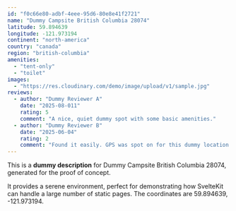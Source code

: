 ```yaml
---
id: "f0c66e80-adbf-4eee-95d6-80e8e41f2721"
name: "Dummy Campsite British Columbia 28074"
latitude: 59.894639
longitude: -121.973194
continent: "north-america"
country: "canada"
region: "british-columbia"
amenities:
  - "tent-only"
  - "toilet"
images:
  - "https://res.cloudinary.com/demo/image/upload/v1/sample.jpg"
reviews:
  - author: "Dummy Reviewer A"
    date: "2025-08-011"
    rating: 5
    comment: "A nice, quiet dummy spot with some basic amenities."
  - author: "Dummy Reviewer B"
    date: "2025-06-04"
    rating: 2
    comment: "Found it easily. GPS was spot on for this dummy location."
---
```


This is a **dummy description** for Dummy Campsite British Columbia 28074, generated for the proof of concept.

It provides a serene environment, perfect for demonstrating how SvelteKit can handle a large number of static pages. The coordinates are 59.894639, -121.973194.
